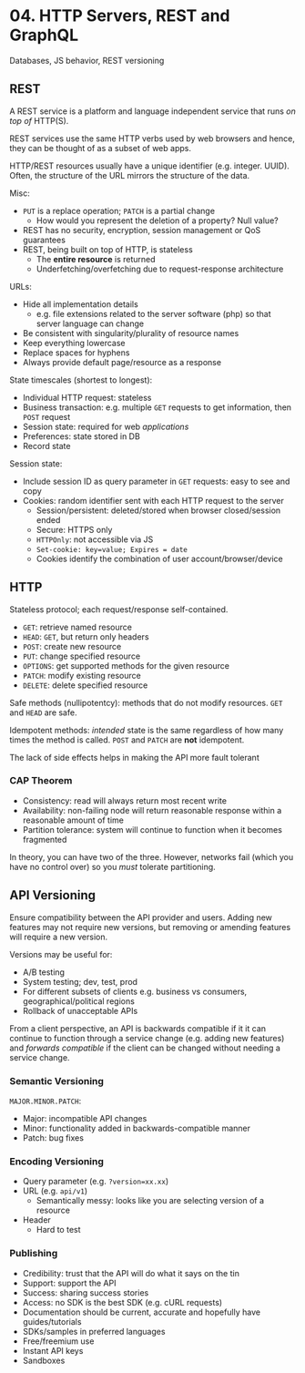 # 04. HTTP Servers, REST and GraphQL

Databases, JS behavior, REST versioning

## REST

A REST service is a platform and language independent service that runs *on top of* HTTP(S).

REST services use the same HTTP verbs used by web browsers and hence, they can be thought of as a subset of web apps.

HTTP/REST resources usually have a unique identifier (e.g. integer. UUID). Often, the structure of the URL mirrors the structure of the data.

Misc:

- `PUT` is a replace operation; `PATCH` is a partial change
  - How would you represent the deletion of a property? Null value?
- REST has no security, encryption, session management or QoS guarantees
- REST, being built on top of HTTP, is stateless
  - The **entire resource** is returned
  - Underfetching/overfetching due to request-response architecture

URLs:

- Hide all implementation details
  - e.g. file extensions related to the server software (php) so that server language can change
- Be consistent with singularity/plurality of resource names
- Keep everything lowercase
- Replace spaces for hyphens
- Always provide default page/resource as a response

State timescales (shortest to longest):

- Individual HTTP request: stateless
- Business transaction: e.g. multiple `GET` requests to get information, then `POST` request
- Session state: required for web *applications*
- Preferences: state stored in DB
- Record state

Session state:

- Include session ID as query parameter in `GET` requests: easy to see and copy
- Cookies: random identifier sent with each HTTP request to the server
  - Session/persistent: deleted/stored when browser closed/session ended
  - Secure: HTTPS only
  - `HTTPOnly`: not accessible via JS
  - `Set-cookie: key=value; Expires = date`
  - Cookies identify the combination of user account/browser/device

## HTTP

Stateless protocol; each request/response self-contained.

- `GET`: retrieve named resource
- `HEAD`: `GET`, but return only headers
- `POST`: create new resource
- `PUT`: change specified resource
- `OPTIONS`: get supported methods for the given resource
- `PATCH`: modify existing resource
- `DELETE`: delete specified resource

Safe methods (nullipotentcy): methods that do not modify resources. `GET` and `HEAD` are safe.

Idempotent methods: *intended* state is the same regardless of how many times the method is called. `POST` and `PATCH` are **not** idempotent.

The lack of side effects helps in making the API more fault tolerant

### CAP Theorem

- Consistency: read will always return most recent write
- Availability: non-failing node will return reasonable response within a reasonable amount of time
- Partition tolerance: system will continue to function when it becomes fragmented

In theory, you can have two of the three. However, networks fail (which you have no control over) so you *must* tolerate partitioning.

## API Versioning

Ensure compatibility between the API provider and users. Adding new features may not require new versions, but removing or amending features will require a new version.

Versions may be useful for:

- A/B testing
- System testing; dev, test, prod
- For different subsets of clients e.g. business vs consumers, geographical/political regions
- Rollback of unacceptable APIs

From a client perspective, an API is backwards compatible if it it can continue to function through a service change (e.g. adding new features) and *forwards compatible* if the client can be changed without needing a service change.

### Semantic Versioning

`MAJOR.MINOR.PATCH`:

- Major: incompatible API changes
- Minor: functionality added in backwards-compatible manner
- Patch: bug fixes

### Encoding Versioning

- Query parameter (e.g. `?version=xx.xx`)
- URL (e.g. `api/v1`)
  - Semantically messy: looks like you are selecting version of a resource
- Header
  - Hard to test

### Publishing

- Credibility: trust that the API will do what it says on the tin
- Support: support the API
- Success: sharing success stories
- Access: no SDK is the best SDK (e.g. cURL requests)
- Documentation should be current, accurate and hopefully have guides/tutorials
- SDKs/samples in preferred languages
- Free/freemium use
- Instant API keys
- Sandboxes
